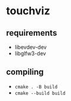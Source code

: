# touchviz

## requirements
- libevdev-dev
- libglfw3-dev

## compiling
- `cmake . -B build`
- `cmake --build build`